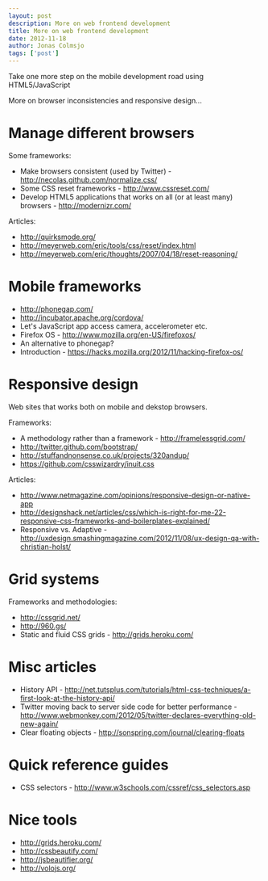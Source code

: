 ```yaml
---
layout: post
description: More on web frontend development
title: More on web frontend development
date: 2012-11-18
author: Jonas Colmsjo
tags: ['post']
---
```


Take one more step on the mobile development road using HTML5/JavaScript





More on browser inconsistencies and responsive design...

# Manage different browsers

Some frameworks:

 * Make browsers consistent (used by Twitter) -  http://necolas.github.com/normalize.css/
 * Some CSS reset frameworks - http://www.cssreset.com/
 * Develop HTML5 applications that works on all (or at least many) browsers - http://modernizr.com/


Articles:

 * http://quirksmode.org/
 * http://meyerweb.com/eric/tools/css/reset/index.html
  * http://meyerweb.com/eric/thoughts/2007/04/18/reset-reasoning/


# Mobile frameworks

* http://phonegap.com/
* http://incubator.apache.org/cordova/
 * Let's JavaScript app access camera, accelerometer etc.
* Firefox OS - http://www.mozilla.org/en-US/firefoxos/
 * An alternative to phonegap?
 * Introduction - https://hacks.mozilla.org/2012/11/hacking-firefox-os/

# Responsive design

Web sites that works both on mobile and dekstop browsers.

Frameworks:

 * A methodology rather than a framework - http://framelessgrid.com/
 * http://twitter.github.com/bootstrap/
 * http://stuffandnonsense.co.uk/projects/320andup/
 * https://github.com/csswizardry/inuit.css

Articles:

 * http://www.netmagazine.com/opinions/responsive-design-or-native-app
 * http://designshack.net/articles/css/which-is-right-for-me-22-responsive-css-frameworks-and-boilerplates-explained/
 * Responsive vs. Adaptive - http://uxdesign.smashingmagazine.com/2012/11/08/ux-design-qa-with-christian-holst/

# Grid systems

Frameworks and methodologies:

 * http://cssgrid.net/
 * http://960.gs/
  * Static and fluid CSS grids - http://grids.heroku.com/



# Misc articles

 * History API - http://net.tutsplus.com/tutorials/html-css-techniques/a-first-look-at-the-history-api/
 * Twitter moving back to server side code for better performance - http://www.webmonkey.com/2012/05/twitter-declares-everything-old-new-again/
 * Clear floating objects - http://sonspring.com/journal/clearing-floats


# Quick reference guides

 * CSS selectors - http://www.w3schools.com/cssref/css_selectors.asp


# Nice tools

 * http://grids.heroku.com/
 * http://cssbeautify.com/
 * http://jsbeautifier.org/
 * http://volojs.org/


 
